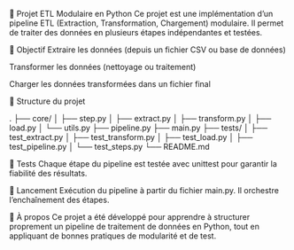 🧩 Projet ETL Modulaire en Python
Ce projet est une implémentation d’un pipeline ETL (Extraction, Transformation, Chargement) modulaire. Il permet de traiter des données en plusieurs étapes indépendantes et testées.

🎯 Objectif
Extraire les données (depuis un fichier CSV ou base de données)

Transformer les données (nettoyage ou traitement)

Charger les données transformées dans un fichier final

📁 Structure du projet


.
├── core/
│   ├── step.py
│   ├── extract.py
│   ├── transform.py
│   ├── load.py
│   └── utils.py
├── pipeline.py
├── main.py
├── tests/
│   ├── test_extract.py
│   ├── test_transform.py
│   ├── test_load.py
│   ├── test_pipeline.py
│   └── test_steps.py
└── README.md

🧪 Tests
Chaque étape du pipeline est testée avec unittest pour garantir la fiabilité des résultats.

🚀 Lancement
Exécution du pipeline à partir du fichier main.py. Il orchestre l’enchaînement des étapes.

📌 À propos
Ce projet a été développé pour apprendre à structurer proprement un pipeline de traitement de données en Python, tout en appliquant de bonnes pratiques de modularité et de test.